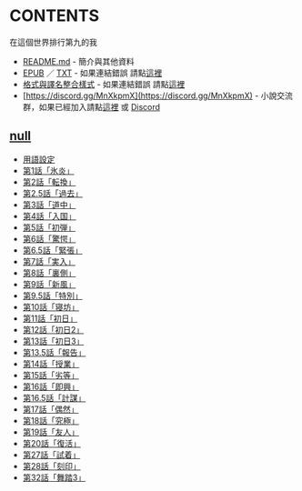 # CONTENTS

在這個世界排行第九的我


- [README.md](README.md) - 簡介與其他資料
- [EPUB](https://gitlab.com/demonovel/epub-txt/blob/master/user_out/%E5%9C%A8%E9%80%99%E5%80%8B%E4%B8%96%E7%95%8C%E6%8E%92%E8%A1%8C%E7%AC%AC%E4%B9%9D%E7%9A%84%E6%88%91.epub) ／ [TXT](https://gitlab.com/demonovel/epub-txt/blob/master/user_out/out/%E5%9C%A8%E9%80%99%E5%80%8B%E4%B8%96%E7%95%8C%E6%8E%92%E8%A1%8C%E7%AC%AC%E4%B9%9D%E7%9A%84%E6%88%91.out.txt) - 如果連結錯誤 請點[這裡](https://gitlab.com/demonovel/epub-txt/tree/master)
- [格式與譯名整合樣式](https://github.com/bluelovers/node-novel/blob/master/lib/locales/%E5%9C%A8%E9%80%99%E5%80%8B%E4%B8%96%E7%95%8C%E6%8E%92%E8%A1%8C%E7%AC%AC%E4%B9%9D%E7%9A%84%E6%88%91.ts) - 如果連結錯誤 請點[這裡](https://github.com/bluelovers/node-novel/tree/master/lib/locales)
- [https://discord.gg/MnXkpmX](https://discord.gg/MnXkpmX) - 小說交流群，如果已經加入請點[這裡](https://discordapp.com/channels/467794087769014273/467794088285175809) 或 [Discord](https://discordapp.com/channels/@me)


## [null](00000_null)

- [用語設定](00000_null/00010_%E7%94%A8%E8%AA%9E%E8%A8%AD%E5%AE%9A.txt)
- [第1話「氷炎」](00000_null/00020_%E7%AC%AC1%E8%A9%B1%E3%80%8C%E6%B0%B7%E7%82%8E%E3%80%8D.txt)
- [第2話「転換」](00000_null/00030_%E7%AC%AC2%E8%A9%B1%E3%80%8C%E8%BB%A2%E6%8F%9B%E3%80%8D.txt)
- [第2.5話「過去」](00000_null/00040_%E7%AC%AC2.5%E8%A9%B1%E3%80%8C%E9%81%8E%E5%8E%BB%E3%80%8D.txt)
- [第3話「道中」](00000_null/00050_%E7%AC%AC3%E8%A9%B1%E3%80%8C%E9%81%93%E4%B8%AD%E3%80%8D.txt)
- [第4話「入国」](00000_null/00060_%E7%AC%AC4%E8%A9%B1%E3%80%8C%E5%85%A5%E5%9B%BD%E3%80%8D.txt)
- [第5話「初弾」](00000_null/00070_%E7%AC%AC5%E8%A9%B1%E3%80%8C%E5%88%9D%E5%BC%BE%E3%80%8D.txt)
- [第6話「驚愕」](00000_null/00080_%E7%AC%AC6%E8%A9%B1%E3%80%8C%E9%A9%9A%E6%84%95%E3%80%8D.txt)
- [第6.5話「緊張」](00000_null/00090_%E7%AC%AC6.5%E8%A9%B1%E3%80%8C%E7%B7%8A%E5%BC%B5%E3%80%8D.txt)
- [第7話「実入」](00000_null/00100_%E7%AC%AC7%E8%A9%B1%E3%80%8C%E5%AE%9F%E5%85%A5%E3%80%8D.txt)
- [第8話「裏側」](00000_null/00110_%E7%AC%AC8%E8%A9%B1%E3%80%8C%E8%A3%8F%E5%81%B4%E3%80%8D.txt)
- [第9話「新風」](00000_null/00120_%E7%AC%AC9%E8%A9%B1%E3%80%8C%E6%96%B0%E9%A2%A8%E3%80%8D.txt)
- [第9.5話「特別」](00000_null/00130_%E7%AC%AC9.5%E8%A9%B1%E3%80%8C%E7%89%B9%E5%88%A5%E3%80%8D.txt)
- [第10話「寝坊」](00000_null/00140_%E7%AC%AC10%E8%A9%B1%E3%80%8C%E5%AF%9D%E5%9D%8A%E3%80%8D.txt)
- [第11話「初日」](00000_null/00150_%E7%AC%AC11%E8%A9%B1%E3%80%8C%E5%88%9D%E6%97%A5%E3%80%8D.txt)
- [第12話「初日2」](00000_null/00160_%E7%AC%AC12%E8%A9%B1%E3%80%8C%E5%88%9D%E6%97%A52%E3%80%8D.txt)
- [第13話「初日3」](00000_null/00170_%E7%AC%AC13%E8%A9%B1%E3%80%8C%E5%88%9D%E6%97%A53%E3%80%8D.txt)
- [第13.5話「報告」](00000_null/00180_%E7%AC%AC13.5%E8%A9%B1%E3%80%8C%E5%A0%B1%E5%91%8A%E3%80%8D.txt)
- [第14話「授業」](00000_null/00190_%E7%AC%AC14%E8%A9%B1%E3%80%8C%E6%8E%88%E6%A5%AD%E3%80%8D.txt)
- [第15話「劣等」](00000_null/00200_%E7%AC%AC15%E8%A9%B1%E3%80%8C%E5%8A%A3%E7%AD%89%E3%80%8D.txt)
- [第16話「即興」](00000_null/00210_%E7%AC%AC16%E8%A9%B1%E3%80%8C%E5%8D%B3%E8%88%88%E3%80%8D.txt)
- [第16.5話「計謀」](00000_null/00220_%E7%AC%AC16.5%E8%A9%B1%E3%80%8C%E8%A8%88%E8%AC%80%E3%80%8D.txt)
- [第17話「偶然」](00000_null/00230_%E7%AC%AC17%E8%A9%B1%E3%80%8C%E5%81%B6%E7%84%B6%E3%80%8D.txt)
- [第18話「究極」](00000_null/00240_%E7%AC%AC18%E8%A9%B1%E3%80%8C%E7%A9%B6%E6%A5%B5%E3%80%8D.txt)
- [第19話「友人」](00000_null/00250_%E7%AC%AC19%E8%A9%B1%E3%80%8C%E5%8F%8B%E4%BA%BA%E3%80%8D.txt)
- [第20話「復活」](00000_null/00260_%E7%AC%AC20%E8%A9%B1%E3%80%8C%E5%BE%A9%E6%B4%BB%E3%80%8D.txt)
- [第27話「試着」](00000_null/00350_%E7%AC%AC27%E8%A9%B1%E3%80%8C%E8%A9%A6%E7%9D%80%E3%80%8D.txt)
- [第28話「刻印」](00000_null/00360_%E7%AC%AC28%E8%A9%B1%E3%80%8C%E5%88%BB%E5%8D%B0%E3%80%8D.txt)
- [第32話「舞踏3」](00000_null/00410_%E7%AC%AC32%E8%A9%B1%E3%80%8C%E8%88%9E%E8%B8%8F3%E3%80%8D.txt)

